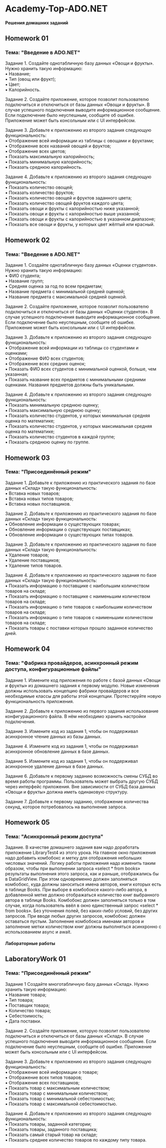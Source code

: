 # Academy-Top-ADO.NET

#### Решения домашних заданий

## Homework 01

### Тема: "Введение в ADO.NET"

Задание 1. Создайте однотабличную базу данных «Овощи и фрукты». Нужно хранить такую информацию:    
▪ Название;    
▪ Тип (овощ или фрукт);    
▪ Цвет;    
▪ Калорийность.

Задание 2. Создайте приложение, которое позволит пользователю подключиться и отключиться от базы данных «Овощи и фрукты». В случае успешного подключения выводите информационное сообщение. Если подключение было неуспешным, сообщите об ошибке. Приложение может быть консольным или с UI интерфейсом.

Задание 3. Добавьте к приложению из второго задания следующую функциональность:    
▪ Отображение всей информации из таблицы с овощами и фруктами;    
▪ Отображение всех названий овощей и фруктов;    
▪ Отображение всех цветов;    
▪ Показать максимальную калорийность;    
▪ Показать минимальную калорийность;    
▪ Показать среднюю калорийность.

Задание 4. Добавьте к приложению из второго задания следующую функциональность:    
▪ Показать количество овощей;    
▪ Показать количество фруктов;    
▪ Показать количество овощей и фруктов заданного цвета;    
▪ Показать количество овощей фруктов каждого цвета;    
▪ Показать овощи и фрукты с калорийностью ниже указанной;    
▪ Показать овощи и фрукты с калорийностью выше указанной;    
▪ Показать овощи и фрукты с калорийностью в указанном диапазоне;    
▪ Показать все овощи и фрукты, у которых цвет жёлтый или красный.

## Homework 02

### Тема: "Введение в ADO.NET"

Задание 1. Создайте однотабличную базу данных «Оценки студентов». Нужно хранить такую информацию:    
▪ ФИО студента;    
▪ Название групп;    
▪ Средняя оценка за год по всем предметам;    
▪ Название предмета с минимальной средней оценкой;    
▪ Название предмета с максимальной средней оценкой.

Задание 2. Создайте приложение, которое позволит пользователю подключиться и отключиться от базы данных «Оценки студентов». В случае успешного подключения выводите информационное сообщение. Если подключение было неуспешным, сообщите об ошибке. Приложение может быть консольным или с UI интерфейсом.

Задание 3. Добавьте к приложению из второго задания следующую функциональность:    
▪ Отображение всей информации из таблицы со студентами и оценками;    
▪ Отображение ФИО всех студентов;    
▪ Отображение всех средних оценок;    
▪ Показать ФИО всех студентов с минимальной оценкой, больше, чем указанная;    
▪ Показать название всех предметов с минимальными средними оценками. Названия предметов должны быть уникальными.

Задание 4. Добавьте к приложению из второго задания следующую функциональность:    
▪ Показать минимальную среднюю оценку;    
▪ Показать максимальную среднюю оценку;    
▪ Показать количество студентов, у которых минимальная средняя оценка по математике;    
▪ Показать количество студентов, у которых максимальная средняя оценка по математике;    
▪ Показать количество студентов в каждой группе;    
▪ Показать среднюю оценку по группе.

## Homework 03

### Тема: "Присоединённый режим"

Задание 1. Добавьте к приложению из практического задания по базе данных «Склад» такую функциональность:    
▪ Вставка новых товаров;    
▪ Вставка новых типов товаров;    
▪ Вставка новых поставщиков.

Задание 2. Добавьте к приложению из практического задания по базе данных «Склад» такую функциональность:    
▪ Обновление информации о существующих товарах;    
▪ Обновление информации о существующих поставщиках;    
▪ Обновление информации о существующих типах товаров.

Задание 3. Добавьте к приложению из практического задания по базе данных «Склад» такую функциональность:    
▪ Удаление товаров;    
▪ Удаление поставщиков;    
▪ Удаление типов товаров.

Задание 4. Добавьте к приложению из практического задания по базе данных «Склад» такую функциональность:    
▪ Показать информацию о поставщике с наибольшим количеством товаров на складе;    
▪ Показать информацию о поставщике с наименьшим количеством товаров на складе;    
▪ Показать информацию о типе товаров с наибольшим количеством товаров на складе;    
▪ Показать информацию о типе товаров с наименьшим количеством товаров на складе;    
▪ Показать товары с поставки которых прошло заданное количество дней.

## Homework 04

### Тема: "Фабрика провайдеров, асинхронный режим доступа, конфигурационные файлы"

Задание 1. Измените код приложения по работе с базой данных «Овощи и фрукты» из домашнего задания к первому модулю. Новые изменения должны использовать концепцию фабрики провайдеров и все необходимые классы для работы этой концепции. Протестируйте новую функциональность приложения.

Задание 2. Добавьте к приложению из первого задания использование конфигурационного файла. В нём необходимо хранить настройки подключения.

Задание 3. Измените код из задания 1, чтобы он поддерживал асинхронное чтение данных из базы данных.

Задание 4. Измените код из задания 1, чтобы он поддерживал асинхронное обновление данных в базе данных.

Задание 5. Измените код из задания 1, чтобы он поддерживал асинхронное удаление данных в базе данных.

Задание 6. Добавьте к первому заданию возможность смены СУБД во время работы программы. Пользователь может выбрать другую СУБД через интерфейс приложения. Вне зависимости от СУБД база данных «Овощи и фрукты» должна иметь одинаковую структуру.

Задание 7. Добавьте к первому заданию, отображение количества секунд, которое потребовалось на выполнение запроса.

## Homework 05

### Тема: "Асинхронный режим доступа"

Задание. В качестве домашнего задания вам надо доработать приложение LibraryTest4 из этого урока. На главное окно приложения надо добавить комбобокс и метку для отображения небольших числовых значений. Логику работы приложения надо изменить таким образом, чтобы при выполнении запроса «select * from books» результаты выполнения этого запроса, как и раньше, отображались бы в DataGridView. При этом одновременно должен заполняться комбобокс, куда должны заноситься имена авторов, книги которых есть в таблице Books. При выборе в комбобоксе какого-либо автора, в добавленной метке должно отображаться количество книг выбранного автора в таблице Books.
Комбобокс должен заполняться только в том случае, когда пользователь ввёл в окно единственный запрос «select * from books». Без уточнения полей, без каких-либо условий, без других запросов. При вводе любых других запросов, комбобокс должен оставаться пустым.
Заполнение комбобокса именами авторов и заполнение метки количеством книг должны выполняться асинхронно с использованием async и await.

#### Лабораторные работы

## LaboratoryWork 01

### Тема: "Присоединённый режим"

Задание 1 Создайте многотабличную базу данных «Склад». Нужно хранить такую информацию:    
▪ Название товара;    
▪ Тип товара;    
▪ Поставщик товара;    
▪ Количество товара;    
▪ Себестоимость;    
▪ Дата поставки.

Задание 2. Создайте приложение, которую позволит пользователю подключиться и отключиться от базы данных «Склад». В случае успешного подключения выводите информационное сообщение. Если подключение было неуспешным, сообщите об ошибке. Приложение может быть консольным или с UI интерфейсом.

Задание 3. Добавьте к приложению из второго задания следующую функциональность:    
▪ Отображение всей информации о товаре;    
▪ Отображение всех типов товаров;    
▪ Отображение всех поставщиков;    
▪ Показать товар с максимальным количеством;    
▪ Показать товар с минимальным количеством;    
▪ Показать товар с минимальной себестоимостью;    
▪ Показать товар с максимальной себестоимостью.

Задание 4. Добавьте к приложению из второго задания следующую функциональность:    
▪ Показать товары, заданной категории;    
▪ Показать товары, заданного поставщика;    
▪ Показать самый старый товар на складе;    
▪ Показать среднее количество товаров по каждому типу товара.
